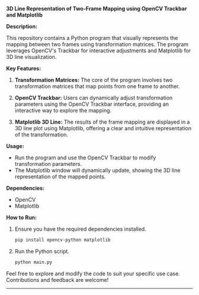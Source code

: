 

**3D Line Representation of Two-Frame Mapping using OpenCV Trackbar and Matplotlib**

**Description:**

This repository contains a Python program that visually represents the mapping between two frames using transformation matrices. The program leverages OpenCV's Trackbar for interactive adjustments and Matplotlib for 3D line visualization.

**Key Features:**

1. **Transformation Matrices:** The core of the program involves two transformation matrices that map points from one frame to another.

2. **OpenCV Trackbar:** Users can dynamically adjust transformation parameters using the OpenCV Trackbar interface, providing an interactive way to explore the mapping.

3. **Matplotlib 3D Line:** The results of the frame mapping are displayed in a 3D line plot using Matplotlib, offering a clear and intuitive representation of the transformation.

**Usage:**

- Run the program and use the OpenCV Trackbar to modify transformation parameters.
- The Matplotlib window will dynamically update, showing the 3D line representation of the mapped points.

**Dependencies:**

- OpenCV
- Matplotlib

**How to Run:**

1. Ensure you have the required dependencies installed.
   ```bash
   pip install opencv-python matplotlib
   ```

2. Run the Python script.
   ```bash
   python main.py
   ```

Feel free to explore and modify the code to suit your specific use case. Contributions and feedback are welcome!

---
